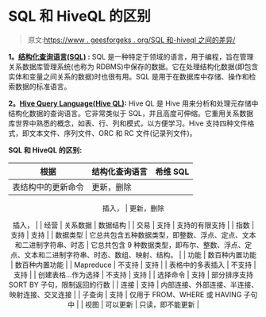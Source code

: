 # SQL 和 HiveQL 的区别

> 原文:[https://www . geesforgeks . org/SQL 和-hiveql 之间的差异/](https://www.geeksforgeeks.org/difference-between-sql-and-hiveql/)

**1。[结构化查询语言(SQL)](https://www.geeksforgeeks.org/structured-query-language/) :**
SQL 是一种特定于领域的语言，用于编程，旨在管理关系数据库管理系统(也称为 RDBMS)中保存的数据。它在处理结构化数据(即包含实体和变量之间关系的数据)时也很有用。SQL 是用于在数据库中存储、操作和检索数据的标准语言。

**2。[Hive Query Language(Hive QL)](https://www.geeksforgeeks.org/hive-overview/):**
Hive QL 是 Hive 用来分析和处理元存储中结构化数据的查询语言。它非常类似于 SQL，并且高度可伸缩。它重用关系数据库世界中熟悉的概念，如表、行、列和模式，以方便学习。Hive 支持四种文件格式，即文本文件、序列文件、ORC 和 RC 文件(记录列文件)。

**SQL 和 HiveQL 的区别:**

<center>

| 根据 | 结构化查询语言 | 希维 SQL |
| --- | --- | --- |
| 表结构中的更新命令 | 更新，删除

插入， | 更新，删除

插入， |
| 经营 | 关系数据 | 数据结构 |
| 交易 | 支持 | 支持的有限支持 |
| 指数 | 支持 | 支持 |
| 数据类型 | 它总共包含五种数据类型，即整数、浮点、定点、文本和二进制字符串、时态 | 它总共包含 9 种数据类型，即布尔、整数、浮点、定点、文本和二进制字符串、时态、数组、映射、结构。 |
| 功能 | 数百种内置功能 | 数百种内置功能 |
| Mapreduce | 不支持 | 支持 |
| 表格中的多表插入 | 不支持 | 支持 |
| 创建表格…作为选择 | 不支持 | 支持 |
| 选择命令 | 支持 | 部分排序支持 SORT BY 子句，限制返回的行数 |
| 连接 | 支持 | 内部连接、外部连接、半连接、映射连接、交叉连接 |
| 子查询 | 支持 | 仅用于 FROM、WHERE 或 HAVING 子句中 |
| 视图 | 可以更新 | 只读，即不能更新 |

</center>